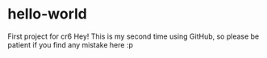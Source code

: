 # hello-world
First project for cr6
Hey! This is my second time using GitHub, so please be patient if you find any mistake here :p

